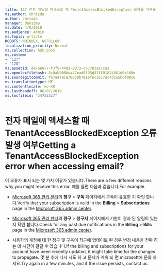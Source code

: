 ```yaml
---
title: 127 전자 메일에 액세스할 때 TenantAccessBlockedException 오류를 가져올 것인가?
ms.author: chrisda
author: chrisda
manager: dansimp
ms.date: 4/9/2018
ms.audience: Admin
ms.topic: article
ROBOTS: NOINDEX, NOFOLLOW
localization_priority: Normal
ms.collection: Adm_O365
ms.custom:
- "127"
- "128"
ms.assetid: de7b6877-f3f9-4402-8072-c73783aaccaa
ms.openlocfilehash: 8c0ab0086ca47ead5705d423f01824081d0e109e
ms.sourcegitcommit: 4b7e478ce700c0b781efec3857ac4dce5bdf00c6
ms.translationtype: MT
ms.contentlocale: ko-KR
ms.lasthandoff: 06/07/2019
ms.locfileid: "34755337"
---
```

# <a name="getting-a-tenantaccessblockedexception-error-when-accessing-email"></a><span data-ttu-id="ac6e0-102">전자 메일에 액세스할 때 TenantAccessBlockedException 오류 발생 여부</span><span class="sxs-lookup"><span data-stu-id="ac6e0-102">Getting a TenantAccessBlockedException error when accessing email?</span></span>

<span data-ttu-id="ac6e0-103">이 오류가 표시 되는 몇 가지 이유가 있습니다.</span><span class="sxs-lookup"><span data-stu-id="ac6e0-103">There are a few different reasons why you might receive this error.</span></span> <span data-ttu-id="ac6e0-104">예를 들면 다음과 같습니다.</span><span class="sxs-lookup"><span data-stu-id="ac6e0-104">For example:</span></span>

- <span data-ttu-id="ac6e0-105">[Microsoft 365 관리 센터](https://portal.office.com/adminportal/home#/subscriptions)의 **청구** \> **구독** 페이지에서 구독이 유효한 지 확인 합니다.</span><span class="sxs-lookup"><span data-stu-id="ac6e0-105">Verify that your subscription is valid in the **Billing** \> **Subscriptions** page in the [Microsoft 365 admin center](https://portal.office.com/adminportal/home#/subscriptions).</span></span>

- <span data-ttu-id="ac6e0-106">[Microsoft 365 관리 센터](https://portal.office.com/adminportal/home#/billoverview)의 **청구** \> **청구서** 페이지에서 기한이 경과 된 알림이 있는지 확인 합니다.</span><span class="sxs-lookup"><span data-stu-id="ac6e0-106">Check for any past due notifications in the **Billing** \> **Bills** page in the [Microsoft 365 admin center](https://portal.office.com/adminportal/home#/billoverview).</span></span>

- <span data-ttu-id="ac6e0-107">사용자의 계정에 대 한 청구 및 구독이 최근에 업데이트 된 경우 변경 내용을 전파 하는 데 시간이 걸릴 수 있습니다.</span><span class="sxs-lookup"><span data-stu-id="ac6e0-107">If the billing and subscriptions for your account have been recently updated, it might take time for the changes to propagate.</span></span> <span data-ttu-id="ac6e0-108">몇 분 후에 다시 시도 하 고 문제가 계속 되 면 microsoft에 문의 하세요.</span><span class="sxs-lookup"><span data-stu-id="ac6e0-108">Try again in a few minutes, and if the issue persists, contact us.</span></span>

